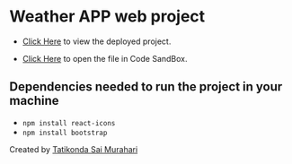 # Weather APP web project

* [Click Here](https://weatherapp-saimurahari.vercel.app/) to view the deployed project.

* [Click Here](https://codesandbox.io/s/github/saimurahari/myways) to open the file in Code SandBox. 

## Dependencies needed to run the project in your machine
* `npm install react-icons`
* `npm install bootstrap`


Created by [Tatikonda Sai Murahari](https://github.com/saimurahari)
